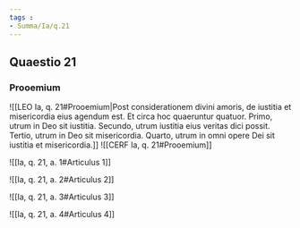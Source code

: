 ```yaml
---
tags : 
- Summa/Ia/q.21
---
```


## Quaestio 21

### Prooemium

![[LEO Ia, q. 21#Prooemium|Post considerationem divini amoris, de iustitia et misericordia eius agendum est. Et circa hoc quaeruntur quatuor. Primo, utrum in Deo sit iustitia. Secundo, utrum iustitia eius veritas dici possit. Tertio, utrum in Deo sit misericordia. Quarto, utrum in omni opere Dei sit iustitia et misericordia.]]
![[CERF Ia, q. 21#Prooemium]]

![[Ia, q. 21, a. 1#Articulus 1]]

![[Ia, q. 21, a. 2#Articulus 2]]

![[Ia, q. 21, a. 3#Articulus 3]]

![[Ia, q. 21, a. 4#Articulus 4]]

